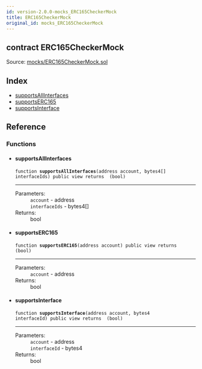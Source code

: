 ```yaml
---
id: version-2.0.0-mocks_ERC165CheckerMock
title: ERC165CheckerMock
original_id: mocks_ERC165CheckerMock
---
```


<div class="contract-doc"><div class="contract"><h2 class="contract-header"><span class="contract-kind">contract</span> ERC165CheckerMock</h2><div class="source">Source: <a href="https://github.com/OpenZeppelin/zeppelin-solidity/blob/v2.0.0/contracts/mocks/ERC165CheckerMock.sol" target="_blank">mocks/ERC165CheckerMock.sol</a></div></div><div class="index"><h2>Index</h2><ul><li><a href="mocks_ERC165CheckerMock.html#supportsAllInterfaces">supportsAllInterfaces</a></li><li><a href="mocks_ERC165CheckerMock.html#supportsERC165">supportsERC165</a></li><li><a href="mocks_ERC165CheckerMock.html#supportsInterface">supportsInterface</a></li></ul></div><div class="reference"><h2>Reference</h2><div class="functions"><h3>Functions</h3><ul><li><div class="item function"><span id="supportsAllInterfaces" class="anchor-marker"></span><h4 class="name">supportsAllInterfaces</h4><div class="body"><code class="signature">function <strong>supportsAllInterfaces</strong><span>(address account, bytes4[] interfaceIds) </span><span>public </span><span>view </span><span>returns  (bool) </span></code><hr/><dl><dt><span class="label-parameters">Parameters:</span></dt><dd><div><code>account</code> - address</div><div><code>interfaceIds</code> - bytes4[]</div></dd><dt><span class="label-return">Returns:</span></dt><dd>bool</dd></dl></div></div></li><li><div class="item function"><span id="supportsERC165" class="anchor-marker"></span><h4 class="name">supportsERC165</h4><div class="body"><code class="signature">function <strong>supportsERC165</strong><span>(address account) </span><span>public </span><span>view </span><span>returns  (bool) </span></code><hr/><dl><dt><span class="label-parameters">Parameters:</span></dt><dd><div><code>account</code> - address</div></dd><dt><span class="label-return">Returns:</span></dt><dd>bool</dd></dl></div></div></li><li><div class="item function"><span id="supportsInterface" class="anchor-marker"></span><h4 class="name">supportsInterface</h4><div class="body"><code class="signature">function <strong>supportsInterface</strong><span>(address account, bytes4 interfaceId) </span><span>public </span><span>view </span><span>returns  (bool) </span></code><hr/><dl><dt><span class="label-parameters">Parameters:</span></dt><dd><div><code>account</code> - address</div><div><code>interfaceId</code> - bytes4</div></dd><dt><span class="label-return">Returns:</span></dt><dd>bool</dd></dl></div></div></li></ul></div></div></div>
